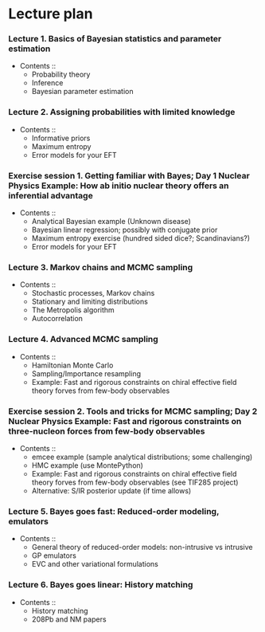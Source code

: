 # Lecture plan

### Lecture 1. Basics of Bayesian statistics and parameter estimation 
  - Contents ::
    - Probability theory
    - Inference
    - Bayesian parameter estimation

### Lecture 2. Assigning probabilities with limited knowledge
  - Contents ::
    - Informative priors
    - Maximum entropy
    - Error models for your EFT

### Exercise session 1. Getting familiar with Bayes; Day 1 Nuclear Physics Example: How ab initio nuclear theory offers an inferential advantage
  - Contents ::
    - Analytical Bayesian example (Unknown disease)
    - Bayesian linear regression; possibly with conjugate prior
    - Maximum entropy exercise (hundred sided dice?; Scandinavians?)
    - Error models for your EFT

### Lecture 3. Markov chains and MCMC sampling
  - Contents ::
    - Stochastic processes, Markov chains
    - Stationary and limiting distributions
    - The Metropolis algorithm
    - Autocorrelation

### Lecture 4. Advanced MCMC sampling
  - Contents ::
    - Hamiltonian Monte Carlo
    - Sampling/Importance resampling
    - Example: Fast and rigorous constraints on chiral effective field theory forves from few-body observables

### Exercise session 2. Tools and tricks for MCMC sampling; Day 2 Nuclear Physics Example: Fast and rigorous constraints on three-nucleon forces from few-body observables
  - Contents ::
    - emcee example (sample analytical distributions; some challenging) 
    - HMC example (use MontePython)
    - Example: Fast and rigorous constraints on chiral effective field
      theory forves from few-body observables (see TIF285 project)
    - Alternative: S/IR posterior update (if time allows)

### Lecture 5. Bayes goes fast: Reduced-order modeling, emulators
  - Contents ::
    - General theory of reduced-order models: non-intrusive vs
      intrusive
    - GP emulators
    - EVC and other variational formulations

### Lecture 6. Bayes goes linear: History matching
  - Contents ::
    - History matching
    - 208Pb and NM papers
